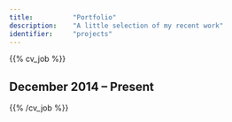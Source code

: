 ```yaml
---
title: 			"Portfolio"
description: 	"A little selection of my recent work"
identifier:		"projects"
---
```


{{% cv_job %}}
## December 2014 – Present

{{% /cv_job %}}
